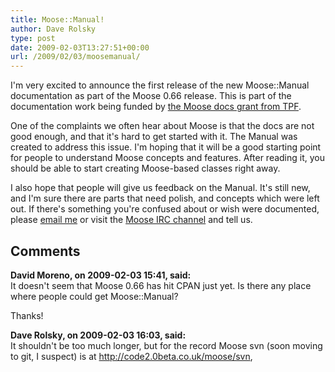 ```yaml
---
title: Moose::Manual!
author: Dave Rolsky
type: post
date: 2009-02-03T13:27:51+00:00
url: /2009/02/03/moosemanual/
---
```


I'm very excited to announce the first release of the new Moose::Manual documentation as part of the
Moose 0.66 release. This is part of the documentation work being funded by [the Moose docs grant
from TPF][1].

One of the complaints we often hear about Moose is that the docs are not good enough, and that it's
hard to get started with it. The Manual was created to address this issue. I'm hoping that it will
be a good starting point for people to understand Moose concepts and features. After reading it, you
should be able to start creating Moose-based classes right away.

I also hope that people will give us feedback on the Manual. It's still new, and I'm sure there are
parts that need polish, and concepts which were left out. If there's something you're confused about
or wish were documented, please [email me][2] or visit the [Moose IRC channel][3] and tell us.

[1]: http://news.perlfoundation.org/2008/11/2008q4_grant_proposal_moose_do.html
[2]: mailto:autarch@urth.org
[3]: irc://irc.perl.org/#moose

## Comments

**David Moreno, on 2009-02-03 15:41, said:**  
It doesn't seem that Moose 0.66 has hit CPAN just yet. Is there any place where people could get
Moose::Manual?

Thanks!

**Dave Rolsky, on 2009-02-03 16:03, said:**  
It shouldn't be too much longer, but for the record Moose svn (soon moving to git, I suspect) is at
<http://code2.0beta.co.uk/moose/svn>,
